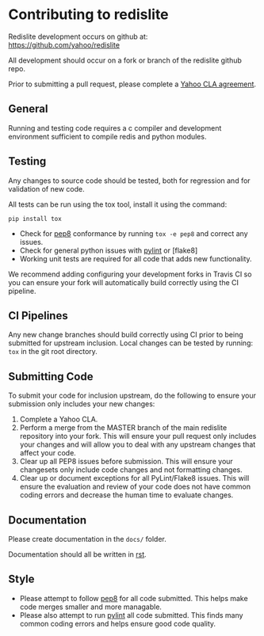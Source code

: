 Contributing to redislite
=========================
Redislite development occurs on github at:
https://github.com/yahoo/redislite

All development should occur on a fork or branch of the redislite github repo.

Prior to submitting a pull request, please complete a <a href="https://yahoocla.herokuapp.com/">Yahoo CLA agreement</a>.

General
-------
Running and testing code requires a c compiler and development environment
sufficient to compile redis and python modules.

Testing
-------
Any changes to source code should be tested, both for regression and for
validation of new code.

All tests can be run using the tox tool, install it using the command:

    pip install tox


* Check for [pep8] conformance by running `tox -e pep8` and correct any issues.
* Check for general python issues with [pylint] or [flake8]
* Working unit tests are required for all code that adds new functionality.

We recommend adding configuring your development forks in Travis CI so you can
ensure your fork will automatically build correctly using the CI pipeline.

CI Pipelines
------------
Any new change branches should build correctly using CI prior to being
submitted for upstream inclusion.  Local changes can be tested by running: `tox`
in the git root directory.

Submitting Code
---------------
To submit your code for inclusion upstream, do the following to ensure your
submission only includes your new changes:

1.  Complete a Yahoo CLA.
2.  Perform a merge from the MASTER branch of the main redislite repository
    into your fork.  This will ensure your pull request only includes your
    changes and will allow you to deal with any upstream changes that affect
    your code.
3.  Clear up all PEP8 issues before submission.  This will ensure your
    changesets only include code changes and not formatting changes.
4.  Clear up or document exceptions for all PyLint/Flake8 issues.  This will
    ensure the evaluation and review of your code does not have common coding
    errors and decrease the human time to evaluate changes.

## Documentation

Please create documentation in the ``docs/`` folder.

Documentation should all be written in [rst].

## Style

* Please attempt to follow [pep8] for all code submitted.  This helps make
code merges smaller and more managable.
* Please also attempt to run [pylint] all code submitted.  This finds many
common coding errors and helps ensure good code quality.

[pep8]: http://www.python.org/dev/peps/pep-0008/
[pylint]: http://pypi.python.org/pypi/pylint
[markdown]: http://daringfireball.net/projects/markdown/
[rst]: http://docutils.sourceforge.net/docs/user/rst/quickstart.html
